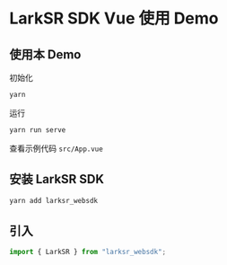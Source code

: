 # LarkSR SDK Vue 使用 Demo

## 使用本 Demo

初始化

```cmd
yarn
```

运行

```cmd
yarn run serve
```

查看示例代码 `src/App.vue`


## 安装 LarkSR SDK

```cmd
yarn add larksr_websdk
```

## 引入

```javascript
import { LarkSR } from "larksr_websdk";
```
